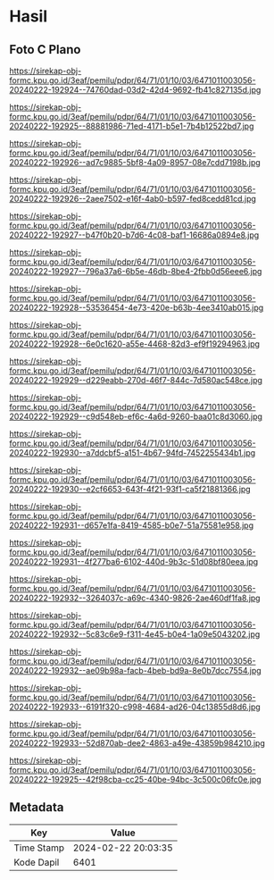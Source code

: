 # Hasil

## Foto C Plano

https://sirekap-obj-formc.kpu.go.id/3eaf/pemilu/pdpr/64/71/01/10/03/6471011003056-20240222-192924--74760dad-03d2-42d4-9692-fb41c827135d.jpg

https://sirekap-obj-formc.kpu.go.id/3eaf/pemilu/pdpr/64/71/01/10/03/6471011003056-20240222-192925--88881986-71ed-4171-b5e1-7b4b12522bd7.jpg

https://sirekap-obj-formc.kpu.go.id/3eaf/pemilu/pdpr/64/71/01/10/03/6471011003056-20240222-192926--ad7c9885-5bf8-4a09-8957-08e7cdd7198b.jpg

https://sirekap-obj-formc.kpu.go.id/3eaf/pemilu/pdpr/64/71/01/10/03/6471011003056-20240222-192926--2aee7502-e16f-4ab0-b597-fed8cedd81cd.jpg

https://sirekap-obj-formc.kpu.go.id/3eaf/pemilu/pdpr/64/71/01/10/03/6471011003056-20240222-192927--b47f0b20-b7d6-4c08-baf1-16686a0894e8.jpg

https://sirekap-obj-formc.kpu.go.id/3eaf/pemilu/pdpr/64/71/01/10/03/6471011003056-20240222-192927--796a37a6-6b5e-46db-8be4-2fbb0d56eee6.jpg

https://sirekap-obj-formc.kpu.go.id/3eaf/pemilu/pdpr/64/71/01/10/03/6471011003056-20240222-192928--53536454-4e73-420e-b63b-4ee3410ab015.jpg

https://sirekap-obj-formc.kpu.go.id/3eaf/pemilu/pdpr/64/71/01/10/03/6471011003056-20240222-192928--6e0c1620-a55e-4468-82d3-ef9f19294963.jpg

https://sirekap-obj-formc.kpu.go.id/3eaf/pemilu/pdpr/64/71/01/10/03/6471011003056-20240222-192929--d229eabb-270d-46f7-844c-7d580ac548ce.jpg

https://sirekap-obj-formc.kpu.go.id/3eaf/pemilu/pdpr/64/71/01/10/03/6471011003056-20240222-192929--c9d548eb-ef6c-4a6d-9260-baa01c8d3060.jpg

https://sirekap-obj-formc.kpu.go.id/3eaf/pemilu/pdpr/64/71/01/10/03/6471011003056-20240222-192930--a7ddcbf5-a151-4b67-94fd-7452255434b1.jpg

https://sirekap-obj-formc.kpu.go.id/3eaf/pemilu/pdpr/64/71/01/10/03/6471011003056-20240222-192930--e2cf6653-643f-4f21-93f1-ca5f21881366.jpg

https://sirekap-obj-formc.kpu.go.id/3eaf/pemilu/pdpr/64/71/01/10/03/6471011003056-20240222-192931--d657e1fa-8419-4585-b0e7-51a75581e958.jpg

https://sirekap-obj-formc.kpu.go.id/3eaf/pemilu/pdpr/64/71/01/10/03/6471011003056-20240222-192931--4f277ba6-6102-440d-9b3c-51d08bf80eea.jpg

https://sirekap-obj-formc.kpu.go.id/3eaf/pemilu/pdpr/64/71/01/10/03/6471011003056-20240222-192932--3264037c-a69c-4340-9826-2ae460df1fa8.jpg

https://sirekap-obj-formc.kpu.go.id/3eaf/pemilu/pdpr/64/71/01/10/03/6471011003056-20240222-192932--5c83c6e9-f311-4e45-b0e4-1a09e5043202.jpg

https://sirekap-obj-formc.kpu.go.id/3eaf/pemilu/pdpr/64/71/01/10/03/6471011003056-20240222-192932--ae09b98a-facb-4beb-bd9a-8e0b7dcc7554.jpg

https://sirekap-obj-formc.kpu.go.id/3eaf/pemilu/pdpr/64/71/01/10/03/6471011003056-20240222-192933--6191f320-c998-4684-ad26-04c13855d8d6.jpg

https://sirekap-obj-formc.kpu.go.id/3eaf/pemilu/pdpr/64/71/01/10/03/6471011003056-20240222-192933--52d870ab-dee2-4863-a49e-43859b984210.jpg

https://sirekap-obj-formc.kpu.go.id/3eaf/pemilu/pdpr/64/71/01/10/03/6471011003056-20240222-192925--42f98cba-cc25-40be-94bc-3c500c06fc0e.jpg


## Metadata

| Key        | Value               |
| ---------- | ------------------- |
| Time Stamp | 2024-02-22 20:03:35 |
| Kode Dapil | 6401                |



